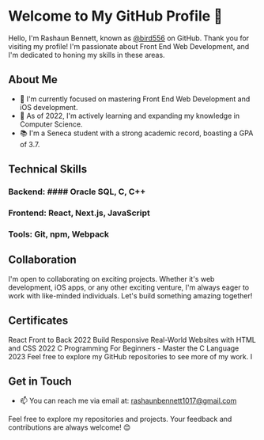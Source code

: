 # Welcome to My GitHub Profile 👋

Hello, I'm Rashaun Bennett, known as [@bird556](https://github.com/bird556) on GitHub. Thank you for visiting my profile! I'm passionate about Front End Web Development, and I'm dedicated to honing my skills in these areas.

## About Me
- 🔭 I'm currently focused on mastering Front End Web Development and iOS development.
- 🌱 As of 2022, I'm actively learning and expanding my knowledge in Computer Science.
- 📚 I'm a Seneca student with a strong academic record, boasting a GPA of 3.7.

## Technical Skills
### Backend: #### Oracle SQL, C, C++
### Frontend: React, Next.js, JavaScript
### Tools: Git, npm, Webpack

## Collaboration
I'm open to collaborating on exciting projects. Whether it's web development, iOS apps, or any other exciting venture, I'm always eager to work with like-minded individuals. Let's build something amazing together!

## Certificates
React Front to Back 2022
Build Responsive Real-World Websites with HTML and CSS 2022
C Programming For Beginners - Master the C Language 2023
Feel free to explore my GitHub repositories to see more of my work. I

## Get in Touch
- 📫 You can reach me via email at: [rashaunbennett1017@gmail.com](mailto:rashaunbennett1017@gmail.com)

Feel free to explore my repositories and projects. Your feedback and contributions are always welcome! 😊

<!---
bird556/bird556 is a ✨ special ✨ repository because its `README.md` (this file) appears on your GitHub profile. You can click the "Preview" link to see the changes I've made.
--->
